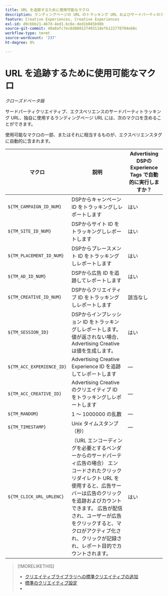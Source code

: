 ```yaml
---
title: URL を追跡するために使用可能なマクロ
description: ランディングページの URL のトラッキング URL およびサードパーティのクリエイティブに追加できるマクロを参照します。
feature: Creative Experiences, Creative Experiences
exl-id: d0cbbb21-467d-4ed1-bc6e-ded1b045b98b
source-git-commit: 40a8afc7ec8d880137493118efb122778704eb8c
workflow-type: tm+mt
source-wordcount: '237'
ht-degree: 0%

---
```


# URL を追跡するために使用可能なマクロ

*クローズドベータ版*

<!-- More feature metadata??? -->

サードパーティクリエイティブ、エクスペリエンスのサードパーティトラッキング URL、独自に使用するランディングページ URL には、次のマクロを含めることができます。

使用可能なマクロの一部、またはそれに相当するものが、エクスペリエンスタグに自動的に含まれます。

<!-- Later: 

| Macro | Description | Automatically in experience tags for Advertising DSP? | Automatically in experience tags for [!DNL Google Campaign Manager 360]? |
| --- | --- | --- | --- |
| `${TM_CAMPAIGN_ID_NUM}` | Tracks and reports the campaign ID from the DSP | Yes | No, but tags include the equivalent [!DNL Google Campaign Manager 360] macro `%ebuy!` |
| `${TM_SITE_ID_NUM}` | Tracks and reports the site ID from the DSP | Yes | No, but tags include the equivalent [!DNL Google Campaign Manager 360] macro `%esid!` |
| `${TM_PLACEMENT_ID_NUM}` | Tracks and reports the placement ID from the DSP | Yes | No, but tags include the equivalent [!DNL Google Campaign Manager 360] macro `%epid!` |
| `${TM_AD_ID_NUM}` | Tracks and reports the ad ID from the DSP | Yes | No, but tags include the equivalent [!DNL Google Campaign Manager 360] macro `%eaid!` |
| `${TM_CREATIVE_ID_NUM}` | Tracks and reports the creative ID from the DSP | N/A | No, but tags include the equivalent [!DNL Google Campaign Manager 360] macro `%ecid!` |
| `${TM_SESSION_ID}` | Tracks and reports the impression ID from the DSP. If a value isn't returned, Advertising Creative generates one. | Yes | &mdash; |
| `${TM_ACC_EXPERIENCE_ID}` | Tracks and reports the Advertising Creative experience ID | &mdash; | &mdash; |
| `${TM_ACC_CREATIVE_ID}` | Tracks and reports the Advertising Creative creative ID | &mdash; | &mdash; |
| `${TM_RANDOM}` | A random number between 1 and 1000000 | &mdash; | &mdash; |
| `${TM_TIMESTAMP}` | The Unix Timestamp (in seconds) | &mdash; | &mdash; |
| `${TM_CLICK_URL_URLENC}` | (For third-party ads from vendors who require URL encoding) The encoded click redirect URL, which enables ad servers to track and count ad clicks. When the ad is served and the user clicks on it, the macro is activated, and the click is recorded and counted for reporting purposes. | Yes | &mdash; |

-->

| マクロ | 説明 | Advertising DSPの Experience Tags で自動的に実行しますか？ |
| --- | --- | --- |
| `${TM_CAMPAIGN_ID_NUM}` | DSPからキャンペーン ID をトラッキングしレポートします | はい |
| `${TM_SITE_ID_NUM}` | DSPからサイト ID をトラッキングしレポートします | はい |
| `${TM_PLACEMENT_ID_NUM}` | DSPからプレースメント ID をトラッキングしレポートします | はい |
| `${TM_AD_ID_NUM}` | DSPから広告 ID を追跡してレポートします | はい |
| `${TM_CREATIVE_ID_NUM}` | DSPからクリエイティブ ID をトラッキングしレポートします | 該当なし |
| `${TM_SESSION_ID}` | DSPからインプレッション ID をトラッキングしレポートします。 値が返されない場合、Advertising Creativeは値を生成します。 | はい |
| `${TM_ACC_EXPERIENCE_ID}` | Advertising Creative Experience ID を追跡してレポートします | — |
| `${TM_ACC_CREATIVE_ID}` | Advertising Creativeのクリエイティブ ID をトラッキングしレポートします | — |
| `${TM_RANDOM}` | 1 ～ 1000000 の乱数 | — |
| `${TM_TIMESTAMP}` | Unix タイムスタンプ （秒） | — |
| `${TM_CLICK_URL_URLENC}` | （URL エンコーディングを必要とするベンダーからのサードパーティ広告の場合） エンコードされたクリックリダイレクト URL を使用すると、広告サーバーは広告のクリックを追跡およびカウントできます。 広告が配信され、ユーザーが広告をクリックすると、マクロがアクティブ化され、クリックが記録され、レポート目的でカウントされます。 | はい |

>[!MORELIKETHIS]
>
>* [ クリエイティブライブラリへの標準クリエイティブの追加 ](/help/creative/creative-libraries/creative-add-standard.md#creative-add-third-party)
>* [ 標準のクリエイティブ設定 ](/help/creative/creative-libraries/creative-settings-standard.md#creative-settings-third-party)
>* 
